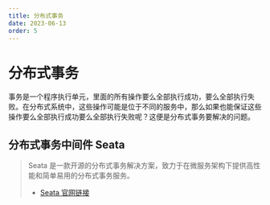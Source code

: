 ```yaml
---
title: 分布式事务
date: 2023-06-13
order: 5
---
```


# 分布式事务

事务是一个程序执行单元，里面的所有操作要么全部执行成功，要么全部执行失败。在分布式系统中，这些操作可能是位于不同的服务中，那么如果也能保证这些操作要么全部执行成功要么全部执行失败呢？这便是分布式事务要解决的问题。

## 分布式事务中间件 Seata

> Seata 是一款开源的分布式事务解决方案，致力于在微服务架构下提供高性能和简单易用的分布式事务服务。
> 
> - [Seata 官网链接](https://seata.io/zh-cn/index.html)
